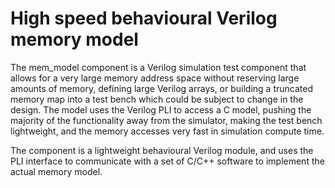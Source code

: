 # High speed behavioural Verilog memory model

The mem_model component is a Verilog simulation test component that allows for a very large memory address space without reserving large amounts of memory, defining large Verilog arrays, or building a truncated memory map into a test bench which could be subject to change in the design. The model uses the Verilog PLI to access a C model, pushing the majority of the functionality away from the simulator, making the test bench lightweight, and the memory accesses very fast in simulation compute time.

The component is a lightweight behavioural Verilog module, and uses the PLI interface to communicate with a set of C/C++ software to implement the actual memory model. 
